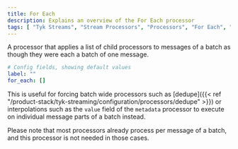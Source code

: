 ```yaml
---
title: For Each
description: Explains an overview of the For Each processor
tags: [ "Tyk Streams", "Stream Processors", "Processors", "For Each", "For" ]
---
```


A processor that applies a list of child processors to messages of a batch as though they were each a batch of one message.

```yml
# Config fields, showing default values
label: ""
for_each: []
```

This is useful for forcing batch wide processors such as [dedupe]({{< ref "/product-stack/tyk-streaming/configuration/processors/dedupe" >}}) or interpolations such as the `value` field of the `metadata` processor to execute on individual message parts of a batch instead.

Please note that most processors already process per message of a batch, and this processor is not needed in those cases.
